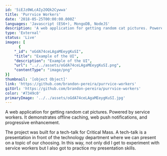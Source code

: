 ```yaml
---
id: '5iEJz0WLcAIy2OQk2Cywwa'
title: 'Purrvice Workers'
date: '2018-05-25T00:00:00.000Z'
languages: 'Javascript (ES6+), MongoDB, NodeJS'
description: 'A web application for getting random cat pictures. Powered by service workers. It demonstrates offline caching, web push notifications, and progressive enhancement. '
type: 'External'
status: 'Live'
images: [
      {
	"_id": "oGdA74ceLAgaMEeygKuSI",
	"title": "Example of the UI",
	"description": "Example of the UI",
	"url": "../../assets/oGdA74ceLAgaMEeygKuSI.png",
	"contentType": "image/png"
}]
thumbnail: '[object Object]'
link: 'https://github.com/brandon-pereira/purrvice-workers'
gitUrl: 'https://github.com/brandon-pereira/purrvice-workers'
color: '#7349c0'
primaryImage: '../../assets/oGdA74ceLAgaMEeygKuSI.jpg'
---
```


A web application for getting random cat pictures. Powered by service workers. It demonstrates offline caching, web push notifications, and progressive enhancement. 

The project was built for a tech-talk for Critical Mass. A tech-talk is a presentation in front of the technology department where we can present on a topic of our choosing.  In this way, not only did I get to experiment with service workers but I also got to practice my presentation skills.
